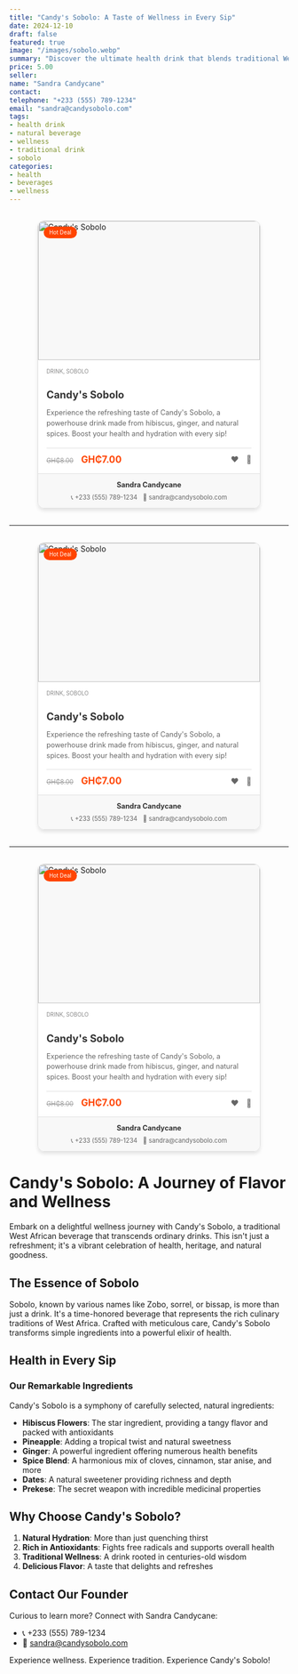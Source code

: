 ```yaml
---
title: "Candy's Sobolo: A Taste of Wellness in Every Sip"
date: 2024-12-10
draft: false
featured: true
image: "/images/sobolo.webp"
summary: "Discover the ultimate health drink that blends traditional West African flavors with incredible wellness benefits."
price: 5.00
seller:
name: "Sandra Candycane"
contact:
telephone: "+233 (555) 789-1234"
email: "sandra@candysobolo.com"
tags:
- health drink
- natural beverage
- wellness
- traditional drink
- sobolo
categories:
- health
- beverages
- wellness
---
```


<style>
.product-card {
    position: relative;
    max-width: 400px;
    margin: 30px auto;
    border: 1px solid #e0e0e0;
    border-radius: 12px;
    overflow: hidden;
    box-shadow: 0 4px 6px rgba(0,0,0,0.1);
    transition: transform 0.3s ease;
}

.product-card:hover {
    transform: scale(1.02);
}

.product-badge {
    position: absolute;
    top: 10px;
    left: 10px;
    background-color: #ff4500;
    color: white;
    padding: 5px 10px;
    border-radius: 20px;
    font-size: 0.7em;
    z-index: 10;
}

.product-image {
    width: 100%;
    height: 250px;
    object-fit: cover;
    background-color: #f8f8f8;
}

.product-details {
    padding: 15px;
    background-color: white;
}

.product-category {
    color: #888;
    text-transform: uppercase;
    font-size: 0.7em;
    margin-bottom: 8px;
}

.product-title {
    font-size: 1.3em;
    font-weight: bold;
    color: #333;
    margin-bottom: 10px;
}

.product-description {
    color: #666;
    line-height: 1.5;
    font-size: 0.9em;
    margin-bottom: 15px;
}

.product-pricing {
    display: flex;
    justify-content: space-between;
    align-items: center;
    border-top: 1px solid #e0e0e0;
    padding-top: 10px;
}

.product-price {
    font-size: 1.2em;
    color: #ff4500;
    font-weight: bold;
}

.product-original-price {
    text-decoration: line-through;
    color: #999;
    margin-right: 10px;
    font-size: 0.8em;
}

.product-actions a {
    color: #666;
    margin-left: 10px;
    text-decoration: none;
    transition: color 0.3s ease;
}

.product-actions a:hover {
    color: #ff4500;
}

.seller-info {
    background-color: #f8f8f8;
    padding: 12px;
    border-top: 1px solid #e0e0e0;
    text-align: center;
}

.seller-name {
    font-weight: bold;
    color: #333;
    font-size: 0.9em;
    margin-bottom: 8px;
}

.seller-contact {
    display: flex;
    justify-content: center;
    flex-wrap: wrap;
    gap: 10px;
}

.seller-contact a {
    color: #666;
    text-decoration: none;
    font-size: 0.8em;
    transition: color 0.3s ease;
    display: flex;
    align-items: center;
}

.seller-contact a:hover {
    color: #ff4500;
}

@media (max-width: 600px) {
    .product-card {
        max-width: 95%;
        margin: 15px auto;
    }

    .seller-contact {
        flex-direction: column;
        align-items: center;
    }

    .seller-contact a {
        margin: 5px 0;
    }
}
</style>


<div class="product-card">
    <div class="product-badge">Hot Deal</div>
    <img src="/images/sobolo-pack.webp" alt="Candy's Sobolo" class="product-image">
    <div class="product-details">
        <div class="product-category">Drink, Sobolo</div>
        <h2 class="product-title">Candy's Sobolo</h2>
        <p class="product-description">Experience the refreshing taste of Candy's Sobolo, a powerhouse drink made from hibiscus, ginger, and natural spices. Boost your health and hydration with every sip!</p>
        <div class="product-pricing">
            <div>
                <span class="product-original-price">GH₵8.00</span>
                <span class="product-price">GH₵7.00</span>
            </div>
            <div class="product-actions">
                <a href="#" title="Add to Favorites">❤️</a>
                <a href="#" title="Add to Cart">🛒</a>
            </div>
        </div>
    </div>
    <div class="seller-info">
        <div class="seller-name">Sandra Candycane</div>
        <div class="seller-contact">
            <a href="tel:+233555789123">📞 +233 (555) 789-1234</a>
            <a href="mailto:sandra@candysobolo.com">📧 sandra@candysobolo.com</a>
        </div>
    </div>
</div>
<hr>

<div class="product-card">
    <div class="product-badge">Hot Deal</div>
    <img src="/images/sobolo-pack.webp" alt="Candy's Sobolo" class="product-image">
    <div class="product-details">
        <div class="product-category">Drink, Sobolo</div>
        <h2 class="product-title">Candy's Sobolo</h2>
        <p class="product-description">Experience the refreshing taste of Candy's Sobolo, a powerhouse drink made from hibiscus, ginger, and natural spices. Boost your health and hydration with every sip!</p>
        <div class="product-pricing">
            <div>
                <span class="product-original-price">GH₵8.00</span>
                <span class="product-price">GH₵7.00</span>
            </div>
            <div class="product-actions">
                <a href="#" title="Add to Favorites">❤️</a>
                <a href="#" title="Add to Cart">🛒</a>
            </div>
        </div>
    </div>
    <div class="seller-info">
        <div class="seller-name">Sandra Candycane</div>
        <div class="seller-contact">
            <a href="tel:+233555789123">📞 +233 (555) 789-1234</a>
            <a href="mailto:sandra@candysobolo.com">📧 sandra@candysobolo.com</a>
        </div>
    </div>
</div>
<hr>

<div class="product-card">
    <div class="product-badge">Hot Deal</div>
    <img src="/images/sobolo-bottles.webp" alt="Candy's Sobolo" class="product-image">
    <div class="product-details">
        <div class="product-category">Drink, Sobolo</div>
        <h2 class="product-title">Candy's Sobolo</h2>
        <p class="product-description">Experience the refreshing taste of Candy's Sobolo, a powerhouse drink made from hibiscus, ginger, and natural spices. Boost your health and hydration with every sip!</p>
        <div class="product-pricing">
            <div>
                <span class="product-original-price">GH₵8.00</span>
                <span class="product-price">GH₵7.00</span>
            </div>
            <div class="product-actions">
                <a href="#" title="Add to Favorites">❤️</a>
                <a href="#" title="Add to Cart">🛒</a>
            </div>
        </div>
    </div>
    <div class="seller-info">
        <div class="seller-name">Sandra Candycane</div>
        <div class="seller-contact">
            <a href="tel:+233555789123">📞 +233 (555) 789-1234</a>
            <a href="mailto:sandra@candysobolo.com">📧 sandra@candysobolo.com</a>
        </div>
    </div>
</div>

# Candy's Sobolo: A Journey of Flavor and Wellness

Embark on a delightful wellness journey with Candy's Sobolo, a traditional West African beverage that transcends ordinary drinks. This isn't just a refreshment; it's a vibrant celebration of health, heritage, and natural goodness.

## The Essence of Sobolo

Sobolo, known by various names like Zobo, sorrel, or bissap, is more than just a drink. It's a time-honored beverage that represents the rich culinary traditions of West Africa. Crafted with meticulous care, Candy's Sobolo transforms simple ingredients into a powerful elixir of health.

## Health in Every Sip

### Our Remarkable Ingredients

Candy's Sobolo is a symphony of carefully selected, natural ingredients:

- **Hibiscus Flowers**: The star ingredient, providing a tangy flavor and packed with antioxidants
- **Pineapple**: Adding a tropical twist and natural sweetness
- **Ginger**: A powerful ingredient offering numerous health benefits
- **Spice Blend**: A harmonious mix of cloves, cinnamon, star anise, and more
- **Dates**: A natural sweetener providing richness and depth
- **Prekese**: The secret weapon with incredible medicinal properties

## Why Choose Candy's Sobolo?

1. **Natural Hydration**: More than just quenching thirst
2. **Rich in Antioxidants**: Fights free radicals and supports overall health
3. **Traditional Wellness**: A drink rooted in centuries-old wisdom
4. **Delicious Flavor**: A taste that delights and refreshes

## Contact Our Founder

Curious to learn more? Connect with Sandra Candycane:
- 📞 +233 (555) 789-1234
- 📧 sandra@candysobolo.com

Experience wellness. Experience tradition. Experience Candy's Sobolo!